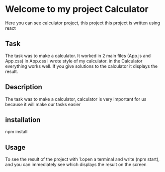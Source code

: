 # Welcome to my project Calculator 
Here you can see calculator project, this project this project is written using react
## Task 
The task was to make a calculator. It worked in 2 main files (App.js and App.css)
in App.css i wrote style of my calculator. in the Calculator everything works well. If you give solutions to the calculator it displays the result. 
## Description 
The task was to make a calculator, calculator is very important for us because it will make our tasks easier
## installation 
npm install
## Usage
To see the result of the project
with 1:open a terminal and write (npm start), and you can immediately see which displays the result on the screen

